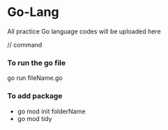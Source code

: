 # Go-Lang
All practice Go language codes will be uploaded here


// command
### To run the go file
go run fileName.go

### To add package 
- go mod init folderName
- go mod tidy
